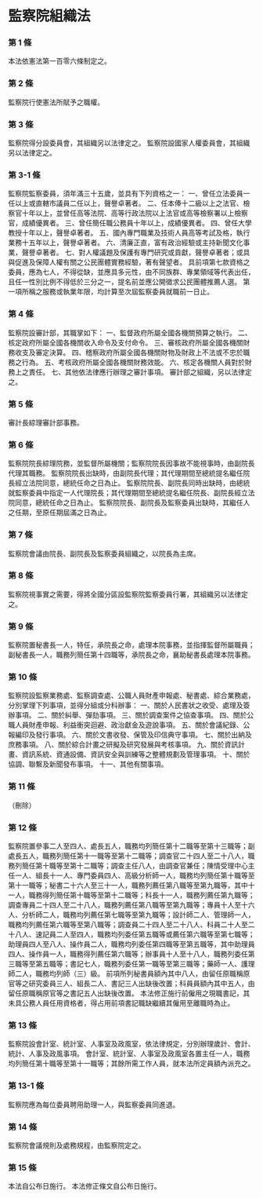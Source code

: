 # 監察院組織法

### 第 1 條

本法依憲法第一百零六條制定之。

### 第 2 條

監察院行使憲法所賦予之職權。

### 第 3 條

監察院得分設委員會，其組織另以法律定之。
監察院設國家人權委員會，其組織另以法律定之。

### 第 3-1 條

監察院監察委員，須年滿三十五歲，並具有下列資格之一：
一、曾任立法委員一任以上或直轄市議員二任以上，聲譽卓著者。
二、任本俸十二級以上之法官、檢察官十年以上，並曾任高等法院、高等行政法院以上法官或高等檢察署以上檢察官，成績優異者。
三、曾任簡任職公務員十年以上，成績優異者。
四、曾任大學教授十年以上，聲譽卓著者。
五、國內專門職業及技術人員高等考試及格，執行業務十五年以上，聲譽卓著者。
六、清廉正直，富有政治經驗或主持新聞文化事業，聲譽卓著者。
七、對人權議題及保護有專門研究或貢獻，聲譽卓著者；或具與促進及保障人權有關之公民團體實務經驗，著有聲望者。
具前項第七款資格之委員，應為七人，不得從缺，並應具多元性，由不同族群、專業領域等代表出任，且任一性別比例不得低於三分之一，提名前並應公開徵求公民團體推薦人選。
第一項所稱之服務或執業年限，均計算至次屆監察委員就職前一日止。

### 第 4 條

監察院設審計部，其職掌如下：
一、監督政府所屬全國各機關預算之執行。
二、核定政府所屬全國各機關收入命令及支付命令。
三、審核政府所屬全國各機關財務收支及審定決算。
四、稽察政府所屬全國各機關財物及財政上不法或不忠於職務之行為。
五、考核政府所屬全國各機關財務效能。
六、核定各機關人員對於財務上之責任。
七、其他依法律應行辦理之審計事項。
審計部之組織，另以法律定之。

### 第 5 條

審計長綜理審計部事務。

### 第 6 條

監察院院長綜理院務，並監督所屬機關；監察院院長因事故不能視事時，由副院長代理其職務。
監察院院長出缺時，由副院長代理；其代理期間至總統提名繼任院長經立法院同意，總統任命之日為止。
監察院院長、副院長同時出缺時，由總統就監察委員中指定一人代理院長；其代理期間至總統提名繼任院長、副院長經立法院同意，總統任命之日為止。
監察院院長、副院長及監察委員出缺時，其繼任人之任期，至原任期屆滿之日為止。

### 第 7 條

監察院會議由院長、副院長及監察委員組織之，以院長為主席。

### 第 8 條

監察院視事實之需要，得將全國分區設監察院監察委員行署，其組織另以法律定之。

### 第 9 條

監察院置秘書長一人，特任，承院長之命，處理本院事務，並指揮監督所屬職員；副秘書長一人，職務列簡任第十四職等，承院長之命，襄助秘書長處理本院事務。

### 第 10 條

監察院設監察業務處、監察調查處、公職人員財產申報處、秘書處、綜合業務處，分別掌理下列事項，並得分組或分科辦事：
一、關於人民書狀之收受、處理及簽辦事項。
二、關於糾舉、彈劾事項。
三、關於調查案件之協查事項。
四、關於公職人員財產申報、利益衝突迴避、政治獻金及遊說事項。
五、關於會議紀錄、公報編印及發行事項。
六、關於文書收發、保管及印信典守事項。
七、關於出納及庶務事項。
八、關於綜合計畫之研擬及研究發展與考核事項。
九、關於資訊計畫、資訊系統、資通設備、資訊安全與訓練等之整體規劃及管理事項。
十、關於協調、聯繫及新聞發布事項。
十一、其他有關事項。

### 第 11 條

（刪除）

### 第 12 條

監察院置參事二人至四人、處長五人，職務均列簡任第十二職等至第十三職等；副處長五人，職務列簡任第十一職等至第十二職等；調查官二十四人至二十八人，職務列簡任第十職等至第十二職等；調查主任八人，由調查官兼任；陳情受理中心主任一人、組長十一人、專門委員四人、高級分析師一人，職務均列簡任第十職等至第十一職等；秘書二十六人至三十一人，職務列薦任第八職等至第九職等，其中十一人，職務得列簡任第十職等至第十二職等；科長十一人，職務列薦任第九職等；調查專員二十四人至二十八人，職務列薦任第八職等至第九職等；專員十人至十六人、分析師二人，職務均列薦任第七職等至第九職等；設計師二人、管理師一人，職務均列薦任第六職等至第八職等；調查員二十四人至二十八人、科員二十人至二十八人、速記員二人至四人，職務均列委任第五職等或薦任第六職等至第七職等；助理員四人至八人、操作員二人，職務均列委任第四職等至第五職等，其中助理員四人、操作員一人，職務得列薦任第六職等；辦事員十人至十八人，職務列委任第三職等至第五職等；書記七人，職務列委任第一職等至第三職等；藥師一人、護理師二人，職務均列師（三）級。
前項所列秘書員額內其中八人，由留任原職稱原官等之研究委員三人、組長二人、書記三人出缺後改置；科員員額內其中五人，由留任原職稱原官等之書記五人出缺後改置。
本法修正施行前僱用之現職書記，其未具公務人員任用資格者，得占用前項書記職缺繼續其僱用至離職時為止。

### 第 13 條

監察院設會計室、統計室、人事室及政風室，依法律規定，分別辦理歲計、會計、統計、人事及政風事項。
會計室、統計室、人事室及政風室各置主任一人，職務均列簡任第十職等至第十一職等；其餘所需工作人員，就本法所定員額內派充之。

### 第 13-1 條

監察院應為每位委員聘用助理一人，與監察委員同進退。

### 第 14 條

監察院會議規則及處務規程，由監察院定之。

### 第 15 條

本法自公布日施行。
本法修正條文自公布日施行。
